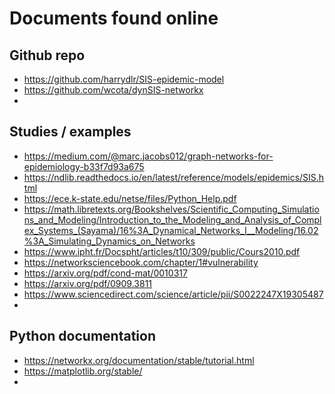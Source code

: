 # Documents found online

## Github repo

- https://github.com/harrydlr/SIS-epidemic-model
- https://github.com/wcota/dynSIS-networkx
-

## Studies / examples

- https://medium.com/@marc.jacobs012/graph-networks-for-epidemiology-b33f7d93a675
- https://ndlib.readthedocs.io/en/latest/reference/models/epidemics/SIS.html
- https://ece.k-state.edu/netse/files/Python_Help.pdf
- https://math.libretexts.org/Bookshelves/Scientific_Computing_Simulations_and_Modeling/Introduction_to_the_Modeling_and_Analysis_of_Complex_Systems_(Sayama)/16%3A_Dynamical_Networks_I__Modeling/16.02%3A_Simulating_Dynamics_on_Networks
- https://www.ipht.fr/Docspht/articles/t10/309/public/Cours2010.pdf 
- https://networksciencebook.com/chapter/1#vulnerability 
- https://arxiv.org/pdf/cond-mat/0010317
- https://arxiv.org/pdf/0909.3811
- https://www.sciencedirect.com/science/article/pii/S0022247X19305487
- 

## Python documentation

- https://networkx.org/documentation/stable/tutorial.html
- https://matplotlib.org/stable/
- 